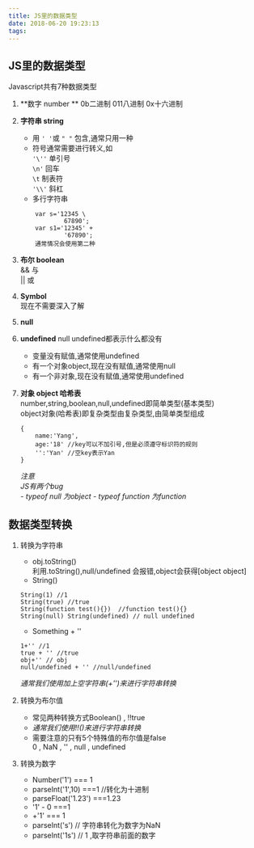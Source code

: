 ```yaml
---
title: JS里的数据类型
date: 2018-06-20 19:23:13
tags:
---
```

## JS里的数据类型  
  Javascript共有7种数据类型  
1. **数字 number ** 
    0b二进制  011八进制  0x十六进制  
  
2. **字符串 string**  
    - 用 `' '`或 `" "` 包含,通常只用一种  
    - 符号通常需要进行转义,如  
        `'\''` 单引号  
        `\n'`  回车  
        `\t`   制表符  
        `'\\'` 斜杠  
    - 多行字符串  
    ```
        var s='12345 \
                67890';
        var s1='12345' +
                '67890';
        通常情况会使用第二种
    ```
3. **布尔 boolean**  
    && 与  
    || 或  
4. **Symbol**  
    现在不需要深入了解  
5. **null**  
6. **undefined**
    null undefined都表示什么都没有  
    - 变量没有赋值,通常使用undefined
    - 有一个对象object,现在没有赋值,通常使用null
    - 有一个非对象,现在没有赋值,通常使用undefined  
7. **对象 object  哈希表**  
    number,string,boolean,null,undefined即简单类型(基本类型)  
    object对象(哈希表)即复杂类型由复杂类型,由简单类型组成  
    ```
    {
        name:'Yang',
        age:'18' //key可以不加引号,但是必须遵守标识符的规则
        '':'Yan' //空key表示Yan
    }
    ```
    *注意*  
    *JS有两个bug*  
        - *typeof null 为object*
        - *typeof function 为function*  


## 数据类型转换  

1. 转换为字符串  
    - obj.toString()  
    利用.toString(),null/undefined 会报错,object会获得[object object]
    - String()  
    ```
    String(1) //1
    String(true) //true
    String(function test(){})  //function test(){}
    String(null) String(undefined) // null undefined
    ```
    - Something + ''
    ```
    1+'' //1
    true + '' //true
    obj+'' // obj
    null/undefined + '' //null/undefined
    ```
    *通常我们使用加上空字符串(+'')来进行字符串转换*  

2. 转换为布尔值  
    - 常见两种转换方式Boolean() , !!true  
    - *通常我们使用!!()来进行字符串转换*
    - 需要注意的只有5个特殊值的布尔值是false  
        0 , NaN , '' , null , undefined  

3. 转换为数字  
    - Number('1') === 1  
    - parseInt('1',10) ===1  //转化为十进制  
    - parseFloat('1.23') ===1.23  
    - '1' - 0 ===1
    - +'1' === 1
    - parseInt('s') // 字符串转化为数字为NaN
    - parseInt('1s') // 1 ,取字符串前面的数字